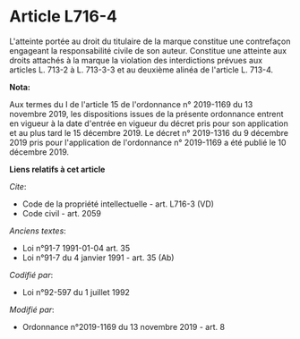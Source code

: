 # Article L716-4

L'atteinte portée au droit du titulaire de la marque constitue une contrefaçon engageant la responsabilité civile de son
auteur. Constitue une atteinte aux droits attachés à la marque la violation des interdictions prévues aux articles L. 713-2 à
L. 713-3-3 et au deuxième alinéa de l'article L. 713-4.

**Nota:**

Aux termes du I de l'article 15 de l'ordonnance n° 2019-1169 du 13 novembre 2019, les dispositions issues de la présente
ordonnance entrent en vigueur à la date d'entrée en vigueur du décret pris pour son application et au plus tard le 15
décembre 2019. Le décret n° 2019-1316 du 9 décembre 2019 pris pour l'application de l'ordonnance n° 2019-1169 a été publié le
10 décembre 2019.

**Liens relatifs à cet article**

_Cite_:

  - Code de la propriété intellectuelle - art. L716-3 (VD)
  - Code civil - art. 2059

_Anciens textes_:

  - Loi n°91-7 1991-01-04 art. 35
  - Loi n°91-7 du 4 janvier 1991 - art. 35 (Ab)

_Codifié par_:

  - Loi n°92-597 du 1 juillet 1992

_Modifié par_:

  - Ordonnance n°2019-1169 du 13 novembre 2019 - art. 8
